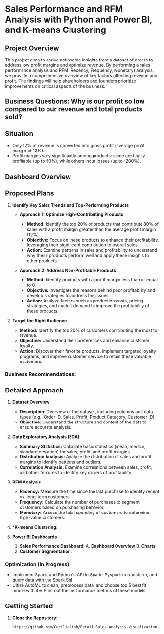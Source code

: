 # Sales Performance and RFM Analysis with Python and Power BI, and K-means Clustering

## Project Overview

This project aims to derive actionable insights from a dataset of orders to address low profit margins and optimize revenue. By performing a sales performance analysis and RFM (Recency, Frequency, Monetary) analysis, we provide a comprehensive overview of key factors affecting revenue and profit. The findings will help shareholders and founders prioritize improvements on critical aspects of the business.
## Business Questions: Why is our profit so low compared to our revenue and total products sold?

## Situation

- Only 12% of revenue is converted into gross profit (average profit margin of 12%).
- Profit margins vary significantly among products: some are highly profitable (up to 50%), while others incur losses (up to -200%).
## Dashboard Overview 
## Proposed Plans 

1. **Identify Key Sales Trends and Top-Performing Products**
   - **Approach 1: Optimize High-Contributing Products**
     - **Method:** Identify the top 20% of products that contribute 80% of sales with a profit margin greater than the average profit margin (12%).
     - **Objective:** Focus on these products to enhance their profitability, leveraging their significant contribution to overall sales.
     - **Action:** Examine patterns in sales and profitability to understand why these products perform well and apply these insights to other products.

   - **Approach 2: Address Non-Profitable Products**
     - **Method:** Identify products with a profit margin less than or equal to 0.
     - **Objective:** Investigate the reasons behind poor profitability and develop strategies to address the issues.
     - **Action:** Analyze factors such as production costs, pricing strategies, and market demand to improve the profitability of these products.

2. **Target the Right Audience**
   - **Method:** Identify the top 20% of customers contributing the most to revenue.
   - **Objective:** Understand their preferences and enhance customer loyalty.
   - **Action:** Discover their favorite products, implement targeted loyalty programs, and improve customer service to retain these valuable customers.
### Business Recommendations: 
## Detailed Approach

1. **Dataset Overview**
   - **Description:** Overview of the dataset, including columns and data types (e.g., Order ID, Sales, Profit, Product Category, Customer ID).
   - **Objective:** Understand the structure and content of the data to ensure accurate analysis.

2. **Data Exploratory Analysis (EDA)**
   - **Summary Statistics:** Calculate basic statistics (mean, median, standard deviation) for sales, profit, and profit margins.
   - **Distribution Analysis:** Analyze the distribution of sales and profit margins to identify patterns and outliers.
   - **Correlation Analysis:** Examine correlations between sales, profit, and other features to identify key drivers of profitability.

3. **RFM Analysis**
   - **Recency:** Measure the time since the last purchase to identify recent vs. long-term customers.
   - **Frequency:** Calculate the number of purchases to segment customers based on purchasing behavior.
   - **Monetary:** Assess the total spending of customers to determine high-value customers.
4. ***K-means Clustering**: 
4. **Power BI Dashboards**
     1. **Sales Performance Dashboard**:
       A. **Dashboard Overview**
       B. **Charts**
   2. **Customer Segmentation:**


### Optimization (In Progress):
- Implement Spark, and Python's API in Spark- Pyspark to transform, and query data with the Spark Sql
- Ultize AutoML to clean, preprocess data, and choose top 5 best fit model with it=> Print out the performance metrics of these models
## Getting Started

1. **Clone the Repository:**
   ```bash
   https://github.com/CeciliaDinh/Retail-Sales-Analysis-Visualization.git
